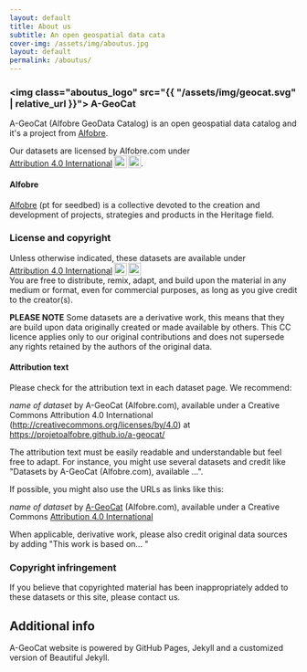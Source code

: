 ```yaml
---
layout: default
title: About us
subtitle: An open geospatial data cata
cover-img: /assets/img/aboutus.jpg
layout: default
permalink: /aboutus/
---
```


### <img class="aboutus_logo" src="{{ "/assets/img/geocat.svg" | relative_url }}"> A-GeoCat
A-GeoCat (Alfobre GeoData Catalog) is an open geospatial data catalog and it's a project from [Alfobre](http://alfobre.com). 

Our datasets are licensed by Alfobre.com under <a href="http://creativecommons.org/licenses/by/4.0/?ref=chooser-v1" target="_blank" rel="license noopener noreferrer" style="display:inline-block;">Attribution 4.0 International<img style="height:22px!important;margin-left:3px;vertical-align:text-bottom;" src="https://mirrors.creativecommons.org/presskit/icons/cc.svg?ref=chooser-v1"><img style="height:22px!important;margin-left:3px;vertical-align:text-bottom;" src="https://mirrors.creativecommons.org/presskit/icons/by.svg?ref=chooser-v1"></a>.

#### Alfobre
[Alfobre](http://alfobre.com) (pt for seedbed) is a collective devoted to the creation and development of projects, strategies and products in the Heritage field.

 
### License and copyright
Unless otherwise indicated, these datasets are available under <a href="http://creativecommons.org/licenses/by/4.0/?ref=chooser-v1" target="_blank" rel="license noopener noreferrer" style="display:inline-block;">Attribution 4.0 International<img style="height:22px!important;margin-left:3px;vertical-align:text-bottom;" src="https://mirrors.creativecommons.org/presskit/icons/cc.svg?ref=chooser-v1"><img style="height:22px!important;margin-left:3px;vertical-align:text-bottom;" src="https://mirrors.creativecommons.org/presskit/icons/by.svg?ref=chooser-v1"></a>
<br>You are free to distribute, remix, adapt, and build upon the material in any medium or format, even for commercial purposes, as long as you give credit to the creator(s).

**PLEASE NOTE** Some datasets are a derivative work, this means that they are build upon data originally created or made available by others. This CC licence applies only to our original contributions and does not supersede any rights retained by the authors of the original data.

#### Attribution text
Please check for the attribution text in each dataset page. We recommend:

*name of dataset* by A-GeoCat (Alfobre.com), available under a Creative Commons Attribution 4.0 International (http://creativecommons.org/licenses/by/4.0) at https://projetoalfobre.github.io/a-geocat/

The attribution text must be easily readable and understandable but feel free to adapt. For instance, you might use several datasets and credit like "Datasets by A-GeoCat (Alfobre.com), available ...". 

If possible, you might also use the URLs as links like this:

*name of dataset* by [A-GeoCat](https://projetoalfobre.github.io/a-geocat/) (Alfobre.com), available under a Creative Commons [Attribution 4.0 International](http://creativecommons.org/licenses/by/4.0)

When applicable, derivative work, please also credit original data sources by adding "This work is based on... "

### Copyright infringement
If you believe that copyrighted material has been inappropriately added to these datasets or this site, please contact us.

## Additional info 
A-GeoCat website is powered by GitHub Pages, Jekyll and a customized version of Beautiful Jekyll.
